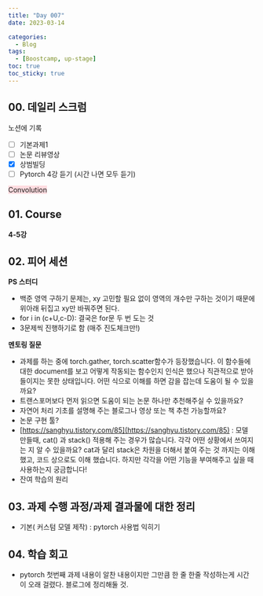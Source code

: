 ```yaml
---
title: "Day 007"
date: 2023-03-14

categories:
  - Blog
tags:
  - [Boostcamp, up-stage]
toc: true
toc_sticky: true
---
```


## 00. 데일리 스크럼
노션에 기록
- [ ]  기본과제1
- [ ]  논문 리뷰영상
- [x]  상범빌딩
- [ ]  Pytorch 4강 듣기 (시간 나면 모두 듣기)

<span style="background-color:#ffdce0">Convolution</span>
## 01. Course
**4-5강**  


## 02. 피어 세션
**PS 스터디**    
- 백준 영역 구하기 문제는, xy 고민할 필요 없이 영역의 개수만 구하는 것이기 때문에 위아래 뒤집고 xy만 바꿔주면 된다. 
- for i in (c+U,c-D): 결국은 for문 두 번 도는 것  
- 3문제씩 진행하기로 함  (매주 진도체크만!)  

**멘토링 질문**
- 과제를 하는 중에 torch.gather, torch.scatter함수가 등장했습니다. 이 함수들에 대한 document를 보고 어떻게 작동되는 함수인지 인식은 했으나 직관적으로 받아들이지는 못한 상태입니다. 어떤 식으로 이해를 하면 감을 잡는데 도움이 될 수 있을까요?  
- 트랜스포머보다 먼저 읽으면 도움이 되는 논문 하나만 추천해주실 수 있을까요?  
- 자연어 처리 기초를 설명해 주는 블로그나 영상 또는 책 추천 가능할까요?  
- 논문 구현 툴?  
- [https://sanghyu.tistory.com/85](https://sanghyu.tistory.com/85) : 모델 만들때, cat() 과 stack() 적용해 주는 경우가 많습니다. 각각 어떤 상황에서 쓰여지는 지 알 수 있을까요? cat과 달리 stack은 차원을 더해서 붙여 주는 것 까지는 이해 했고, 코드 상으로도 이해 했습니다. 하지만 각각을 어떤 기능을 부여해주고 싶을 때 사용하는지 궁금합니다!  
- 잔여 학습의 원리  

## 03. 과제 수행 과정/과제 결과물에 대한 정리
- 기본( 커스텀 모델 제작) : pytorch 사용법 익히기  

## 04. 학습 회고
- pytorch 첫번째 과제 내용이 알찬 내용이지만 그만큼 한 줄 한줄 작성하는게 시간이 오래 걸렸다. 블로그에 정리해둘 것.  